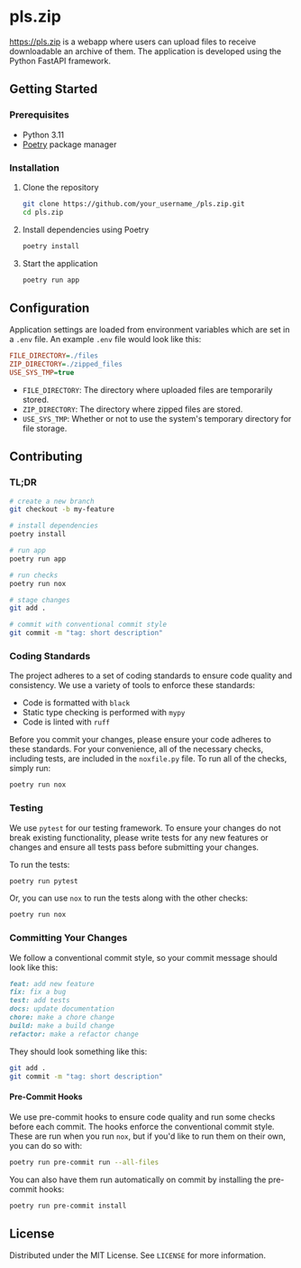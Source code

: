 # pls.zip

<https://pls.zip> is a webapp where users can upload files to receive downloadable an archive of them. The application is developed using the Python FastAPI framework.

## Getting Started

### Prerequisites

- Python 3.11
- [Poetry](https://python-poetry.org/) package manager

### Installation

1. Clone the repository

    ```bash
    git clone https://github.com/your_username_/pls.zip.git
    cd pls.zip
    ```

2. Install dependencies using Poetry

    ```bash
    poetry install
    ```

3. Start the application

    ```bash
    poetry run app
    ```

## Configuration

Application settings are loaded from environment variables which are set in a `.env` file. An example `.env` file would look like this:

```ini
FILE_DIRECTORY=./files
ZIP_DIRECTORY=./zipped_files
USE_SYS_TMP=true

```

- `FILE_DIRECTORY`: The directory where uploaded files are temporarily stored.
- `ZIP_DIRECTORY`: The directory where zipped files are stored.
- `USE_SYS_TMP`: Whether or not to use the system's temporary directory for file storage.

## Contributing

### TL;DR

```bash
# create a new branch
git checkout -b my-feature

# install dependencies
poetry install

# run app
poetry run app

# run checks
poetry run nox

# stage changes
git add .

# commit with conventional commit style
git commit -m "tag: short description"
```

### Coding Standards

The project adheres to a set of coding standards to ensure code quality and consistency. We use a variety of tools to enforce these standards:

- Code is formatted with `black`
- Static type checking is performed with `mypy`
- Code is linted with `ruff`

Before you commit your changes, please ensure your code adheres to these standards. For your convenience, all of the necessary checks, including tests, are included in the `noxfile.py` file. To run all of the checks, simply run:

```bash
poetry run nox
```

### Testing

We use `pytest` for our testing framework. To ensure your changes do not break existing functionality, please write tests for any new features or changes and ensure all tests pass before submitting your changes.

To run the tests:

```bash
poetry run pytest
```

Or, you can use `nox` to run the tests along with the other checks:

```bash
poetry run nox
```

### Committing Your Changes

We follow a conventional commit style, so your commit message should look like this:

```markdown
feat: add new feature
fix: fix a bug
test: add tests
docs: update documentation
chore: make a chore change
build: make a build change
refactor: make a refactor change
```

They should look something like this:

```bash
git add .
git commit -m "tag: short description"
```

#### Pre-Commit Hooks

We use pre-commit hooks to ensure code quality and run some checks before each commit. The hooks enforce the conventional commit style. These are run when you run `nox`, but if you'd like to run them on their own, you can do so with:

```bash
poetry run pre-commit run --all-files
```

You can also have them run automatically on commit by installing the pre-commit hooks:

```bash
poetry run pre-commit install
```

## License

Distributed under the MIT License. See `LICENSE` for more information.
